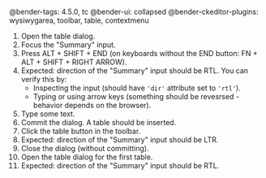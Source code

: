 @bender-tags: 4.5.0, tc
@bender-ui: collapsed
@bender-ckeditor-plugins: wysiwygarea, toolbar, table, contextmenu

1. Open the table dialog.
1. Focus the "Summary" input.
1. Press ALT + SHIFT + END (on keyboards without the END button: FN + ALT + SHIFT + RIGHT ARROW).
1. Expected: direction of the "Summary" input should be RTL. You can verify this by:
	* Inspecting the input (should have `'dir'` attribute set to `'rtl'`).
	* Typing or using arrow keys (something should be revesrsed - behavior depends on the browser).
1. Type some text.
1. Commit the dialog. A table should be inserted.
1. Click the table button in the toolbar.
1. Expected: direction of the "Summary" input should be LTR.
1. Close the dialog (without committing).
1. Open the table dialog for the first table.
1. Expected: direction of the "Summary" input should be RTL.